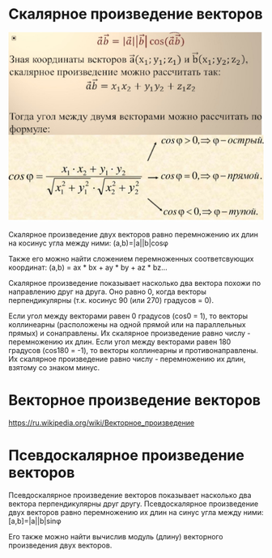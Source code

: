 Скалярное произведение векторов
=

<p align="center">
  <img src="Картинки/Scalar_Mul.jpg" width="860"/>
</p>

Скалярное произведение двух векторов равно перемножению их длин на косинус угла между ними:
(a,b)=|a||b|cosφ

Также его можно найти сложением перемноженных соответсвующих координат:
(a,b) = ax * bx + ay * by + az * bz...

Скалярное произведение показывает насколько два вектора похожи по направлению друг на друга. Оно равно 0, когда векторы перпендикулярны (т.к. косинус 90 (или 270) градусов = 0).

Если угол между векторами равен 0 градусов (cos0 = 1), то векторы коллинеарны (расположены на одной прямой или на параллельных прямых) и сонаправлены. Их скалярное произведение равно числу - перемножению их длин. 
Если угол между векторами равен 180 градусов (cos180 = -1), то векторы коллинеарны и противонаправлены. Их скалярное произведение равно числу - перемножению их длин, взятому со знаком минус. 

Векторное произведение векторов
=
https://ru.wikipedia.org/wiki/Векторное_произведение

Псевдоскалярное произведение векторов
=

Псевдоскалярное произведение векторов показывает насколько два вектора перпендикулярны друг другу.
Псевдоскалярное произведение двух векторов равно перемножению их длин на синус угла между ними:
[a,b]=|a||b|sinφ

Его также можно найти вычислив модуль (длину) векторного произведения двух векторов.
